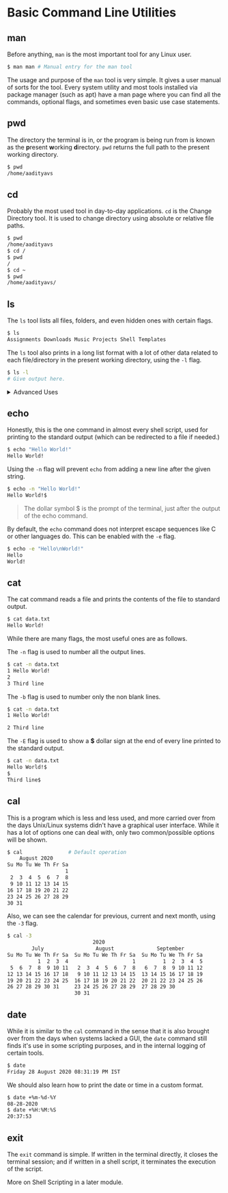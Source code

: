 # Basic Command Line Utilities

## man
Before anything, `man` is the most important tool for any Linux user.

```sh
$ man man # Manual entry for the man tool
```
The usage and purpose of the `man` tool is very simple. It gives a user manual of sorts for the tool. Every system utility and most tools installed via package manager (such as apt) have a man page where you can find all the commands, optional flags, and sometimes even basic use case statements.

## pwd
The directory the terminal is in, or the program is being run from is known as the **p**resent **w**orking **d**irectory. `pwd` returns the full path to the present working directory.
```sh
$ pwd
/home/aadityavs
```

## cd
Probably the most used tool in day-to-day applications. `cd` is the Change Directory tool. It is used to change directory using absolute or relative file paths.
```sh
$ pwd
/home/aadityavs
$ cd /
$ pwd
/
$ cd ~
$ pwd
/home/aadityavs/
```

## ls
The `ls` tool lists all files, folders, and even hidden ones with certain flags.
```sh
$ ls
Assignments Downloads Music Projects Shell Templates
```

The `ls` tool also prints in a long list format with a lot of other data related to each file/directory in the present working directory, using the `-l` flag.

```sh
$ ls -l
# Give output here.
```


<details>
<summary> Advanced Uses </summary>

The `ls` tool has many optional flags that are useful for advanced users.

- List hidden files and folders.
    ```sh
    $ ls -a
    ```
- List hidden files and folders, without current and parent directory
    ```sh
    $ ls -A
    ```
- List directories first
    ```sh
    $ ls -g
    ```
- List sizes in human readable format while using the `-l` flag
    ```sh
    $ ls -lh
    ```
- List everything sorted with timestamps while using the `-l` flag
    ```sh
    $ ls -lt
    ```
- List everything sorted according to filesize while using the `-l` flag
    ```sh
    $ ls -lS
    ```

</details>


## echo
Honestly, this is the one command in almost every shell script, used for printing to the standard output (which can be redirected to a file if needed.)

```sh
$ echo "Hello World!"
Hello World!
```
Using the `-n` flag will prevent `echo` from adding a new line after the given string.

```sh
$ echo -n "Hello World!"
Hello World!$
```
> The dollar symbol $ is the prompt of the terminal, just after the output of the echo command.

By default, the `echo` command does not interpret escape sequences like C or other languages do. This can be enabled with the `-e` flag.

```sh
$ echo -e "Hello\nWorld!"
Hello
World!
```

## cat
The cat command reads a file and prints the contents of the file to standard output.

```sh
$ cat data.txt
Hello World!
```

While there are many flags, the most useful ones are as follows.

The `-n` flag is used to number all the output lines.
```sh
$ cat -n data.txt
1 Hello World!
2
3 Third line
```

The `-b` flag is used to number only the non blank lines.
```sh
$ cat -n data.txt
1 Hello World!

2 Third line
```

The `-E` flag is used to show a **$** dollar sign at the end of every line printed to the standard output.
```sh
$ cat -n data.txt
Hello World!$
$
Third line$
```


## cal
This is a program which is less and less used, and more carried over from the days Unix/Linux systems didn't have a graphical user interface. While it has a lot of options one can deal with, only two common/possible options will be shown.
```sh
$ cal               # Default operation
    August 2020       
Su Mo Tu We Th Fr Sa  
                   1  
 2  3  4  5  6  7  8  
 9 10 11 12 13 14 15  
16 17 18 19 20 21 22  
23 24 25 26 27 28 29  
30 31 
```

Also, we can see the calendar for previous, current and next month, using the `-3` flag.

```sh
$ cal -3
                            2020
        July                 August              September        
Su Mo Tu We Th Fr Sa  Su Mo Tu We Th Fr Sa  Su Mo Tu We Th Fr Sa  
          1  2  3  4                     1         1  2  3  4  5  
 5  6  7  8  9 10 11   2  3  4  5  6  7  8   6  7  8  9 10 11 12  
12 13 14 15 16 17 18   9 10 11 12 13 14 15  13 14 15 16 17 18 19  
19 20 21 22 23 24 25  16 17 18 19 20 21 22  20 21 22 23 24 25 26  
26 27 28 29 30 31     23 24 25 26 27 28 29  27 28 29 30           
                      30 31
```

## date
While it is similar to the `cal` command in the sense that it is also brought over from the days when systems lacked a GUI, the `date` command still finds it's use in some scripting purposes, and in the internal logging of certain tools.

```sh
$ date
Friday 28 August 2020 08:31:19 PM IST
```

We should also learn how to print the date or time in a custom format.

```sh
$ date +%m-%d-%Y
08-28-2020
$ date +%H:%M:%S
20:37:53
```

## exit

The `exit` command is simple. If written in the terminal directly, it closes the terminal session; and if written in a shell script, it terminates the execution of the script.


More on Shell Scripting in a later module.